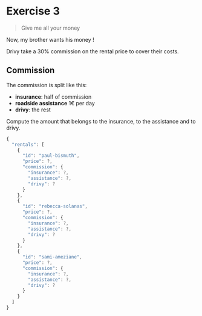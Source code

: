 # Exercise 3

> Give me all your money

Now, my brother wants his money !

Drivy take a 30% commission on the rental price to cover their costs.

## Commission

The commission is split like this:

* **insurance**: half of commission
* **roadside assistance** 1€ per day
* **drivy**: the rest

Compute the amount that belongs to the insurance, to the assistance and to drivy.

```js
{
  "rentals": [
    {
      "id": "paul-bismuth",
      "price": ?,
      "commission": {
        "insurance": ?,
        "assistance": ?,
        "drivy": ?
      }
    },
    {
      "id": "rebecca-solanas",
      "price": ?,
      "commission": {
        "insurance": ?,
        "assistance": ?,
        "drivy": ?
      }
    },
    {
      "id": "sami-ameziane",
      "price": ?,
      "commission": {
        "insurance": ?,
        "assistance": ?,
        "drivy": ?
      }
    }
  ]
}
```
